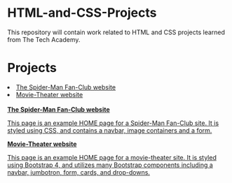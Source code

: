 # HTML-and-CSS-Projects
<p>This repository will contain work related to HTML and CSS projects learned from The Tech Academy.</p>

# Projects
<li><a href="https://github.com/ethantl-1511/HTML-and-CSS-Projects/tree/main/_course_work/project_first-website"> The Spider-Man Fan-Club website </li>
<li><a href="https://github.com/ethantl-1511/HTML-and-CSS-Projects/tree/main/_course_work/project_bootstrap4"> Movie-Theater website </li>
<br>
<strong>The Spider-Man Fan-Club website</strong>
<p>This page is an example HOME page for a Spider-Man Fan-Club site. It is styled using CSS, and contains a navbar, image containers and a form.</p>

<strong>Movie-Theater website</strong>
<p>This page is an example HOME page for a movie-theater site. It is styled using Bootstrap 4, and utilizes many Bootstrap components including a navbar, jumbotron, form, cards, and drop-downs. </p>
